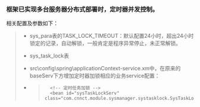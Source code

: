### 框架已实现多台服务器分布式部署时，定时器并发控制。

相关配置及参数如下：

> * sys\_para表的TASK\_LOCK\_TIMEOUT：默认配置24小时，超出24小时锁定的记录，自动解锁，一般肯定是程序异常停止，未正常解锁。
>
> * sys\_task\_lock表
>
> * src\config\spring\applicationContext-service.xm中，在原来的baseServ下方增加定时器加锁相应的业务service配置：
> * > ```
>   > 	<!-- 定时任务加锁 -->
>   > 	<bean id="sysTaskLockServ" class="com.cnnct.module.sysmanager.systasklock.SysTaskLockServImpl"/>
>   > ```



